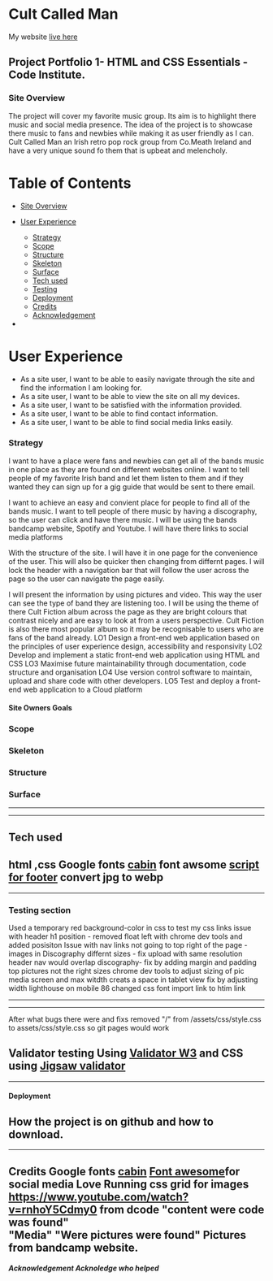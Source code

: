 # Cult Called Man
My website [live here](https://)

## Project Portfolio 1- HTML and CSS Essentials - Code Institute.
### Site Overview

The project will cover  my favorite music group.
Its aim is to highlight there music and social media presence.
The idea of the project is to showcase there music to fans and newbies while making it as user friendly as I can.
Cult Called Man an Irish retro pop rock group from Co.Meath Ireland and have a very unique sound fo them that is upbeat and melencholy.
# Table of Contents
+ [Site Overview](#site-overview)
+ [User Experience](#user-experience)
  + [Strategy](#strategy)
  + [Scope](#scope)
  + [Structure](#structure)
  + [Skeleton](#skeleton)
  + [Surface](#surface)
  + [Tech used](#tech-used)
  + [Testing](#testing)
  + [Deployment](#deployment)
  + [Credits](#credits)
  + [Acknowledgement](#acknowledgement)
   
+
# User Experience
* As a site user, I want to be able to easily navigate through the site and find the information I am looking for. 
* As a site user, I want to be able to view the site on all my devices.
* As a site user, I want to be satisfied with the information provided.
* As a site user, I want to be able to find contact information.
* As a site user, I want to be able to find social media links easily.

### Strategy
 I want to have a place were fans and newbies can get all of the bands music in one place as they are found on different websites online. I want to tell people of my favorite Irish band and let them listen to them and if they wanted they can sign up for a gig guide that would be sent to there email.

I want to achieve an easy and convient place for people to find all of the bands music. I want to tell people of there music by having a discography, so the user can click and have there music. I will be using the bands bandcamp website, Spotify and Youtube. I will have there links to social media platforms

With the structure of the site. I will have it in one page for the convenience of the user. This will also be quicker then changing from differnt pages. I will lock the header with a navigation bar that will follow the user across the page so the user can navigate the page easily.

I will present the information by using pictures and video. This way the user can see the type of band they are listening too. I will be using the theme of there Cult Fiction album across the page as they are bright colours that contrast nicely and are easy to look at from a users perspective. Cult Fiction is also there most popular album so it may be recognisable to users who are fans of the band already.
LO1
Design a front-end web application based on the principles of user experience design,
accessibility and responsivity
LO2 Develop and implement a static front-end web application using HTML and CSS
LO3 Maximise future maintainability through documentation, code structure and organisation
LO4 Use version control software to maintain, upload and share code with other developers.
LO5 Test and deploy a front-end web application to a Cloud platform
#### Site Owners Goals 

### Scope
### Skeleton
### Structure
### Surface

--------------------------------------
---------------------------------------

## Tech used 
html ,css
Google fonts [cabin](https://fonts.google.com/specimen/Cabin?query=cabin)
font awsome [script for footer](https://fontawesome.com/kits/0f96215e04/use)
convert jpg to webp
-------------
---------------
### Testing section
Used a temporary red background-color in css to test my css links
issue with header h1 position - removed float left with chrome dev tools and added posisiton
Issue with nav links not going to top right of the page -
images in Discography differnt sizes - fix upload with same resolution
header nav would overlap discography- fix by adding margin and padding top
pictures not the right sizes chrome dev tools to adjust sizing of pic
media screen and max witdth creats a space in tablet view fix by adjusting width
lighthouse on mobile 86 changed css font import link to htim link 

-----------------------
-----------------------------
After what bugs there were and fixs
removed "/" from /assets/css/style.css to assets/css/style.css so git pages would work

Validator testing
Using [Validator W3](https://validator.w3.org/)
and CSS using [Jigsaw validator](https://jigsaw.w3.org/css-validator/)
-----------------------------------
-----------------------------
#### Deployment
How the project is on github and how to download.
-----------
-------------
Credits 
Google fonts [cabin](https://fonts.google.com/specimen/Cabin?query=cabin)
[Font awesome](https://fontawesome.com/kits/0f96215e04/use)for social media
Love Running
css grid for images https://www.youtube.com/watch?v=rnhoY5Cdmy0 from dcode 
"content were code was found"  
"Media"
"Were pictures were found" 
Pictures from bandcamp website.
------
##### Acknowledgement Acknoledge who helped 


